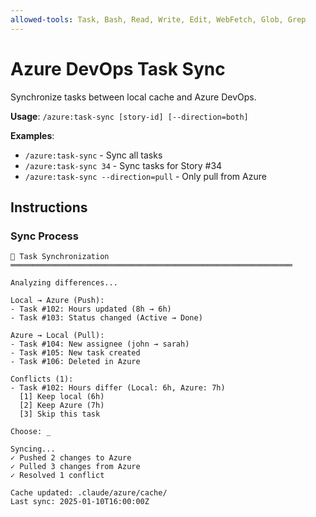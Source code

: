 ```yaml
---
allowed-tools: Task, Bash, Read, Write, Edit, WebFetch, Glob, Grep
---
```


# Azure DevOps Task Sync

Synchronize tasks between local cache and Azure DevOps.

**Usage**: `/azure:task-sync [story-id] [--direction=both]`

**Examples**:
- `/azure:task-sync` - Sync all tasks
- `/azure:task-sync 34` - Sync tasks for Story #34
- `/azure:task-sync --direction=pull` - Only pull from Azure

## Instructions

### Sync Process

```
🔄 Task Synchronization
═══════════════════════════════════════════════════════════════

Analyzing differences...

Local → Azure (Push):
- Task #102: Hours updated (8h → 6h)
- Task #103: Status changed (Active → Done)

Azure → Local (Pull):
- Task #104: New assignee (john → sarah)
- Task #105: New task created
- Task #106: Deleted in Azure

Conflicts (1):
- Task #102: Hours differ (Local: 6h, Azure: 7h)
  [1] Keep local (6h)
  [2] Keep Azure (7h)
  [3] Skip this task
  
Choose: _

Syncing...
✓ Pushed 2 changes to Azure
✓ Pulled 3 changes from Azure
✓ Resolved 1 conflict

Cache updated: .claude/azure/cache/
Last sync: 2025-01-10T16:00:00Z
```